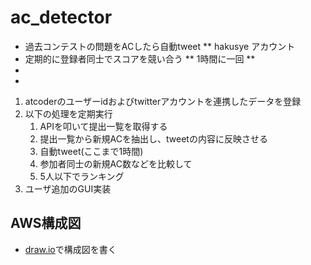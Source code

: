 # ac_detector

* 過去コンテストの問題をACしたら自動tweet
** hakusye アカウント
* 定期的に登録者同士でスコアを競い合う
** 1時間に一回
** 
*
*

1. atcoderのユーザーidおよびtwitterアカウントを連携したデータを登録
2. 以下の処理を定期実行
    1. APIを叩いて提出一覧を取得する
    2. 提出一覧から新規ACを抽出し、tweetの内容に反映させる
    3. 自動tweet(ここまで1時間)
    4. 参加者同士の新規AC数などを比較して
    5. 5人以下でランキング
3. ユーザ追加のGUI実装

## AWS構成図

* [draw.io](https://app.diagrams.net/)で構成図を書く


